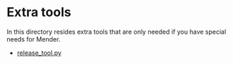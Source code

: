 # Extra tools

In this directory resides extra tools that are only needed if you have special
needs for Mender.

* [release_tool.py](README-release_tool.md)
